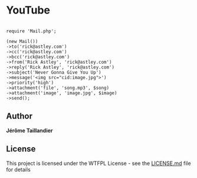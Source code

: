 # YouTube

```

require 'Mail.php';

(new Mail())
->to('rick@astley.com')
->cc('rick@astley.com')
->bcc('rick@astley.com')
->from('Rick Astley', 'rick@astley.com')
->reply('Rick Astley', 'rick@astley.com')
->subject('Never Gonna Give You Up')
->message('<img src="cid:image.jpg">')
->priority('high')
->attachment('file', 'song.mp3', $song)
->attachment('image', 'image.jpg', $image)
->send();

```

## Author

**Jérôme Taillandier**

## License

This project is licensed under the WTFPL License - see the [LICENSE.md](LICENSE.md) file for details
